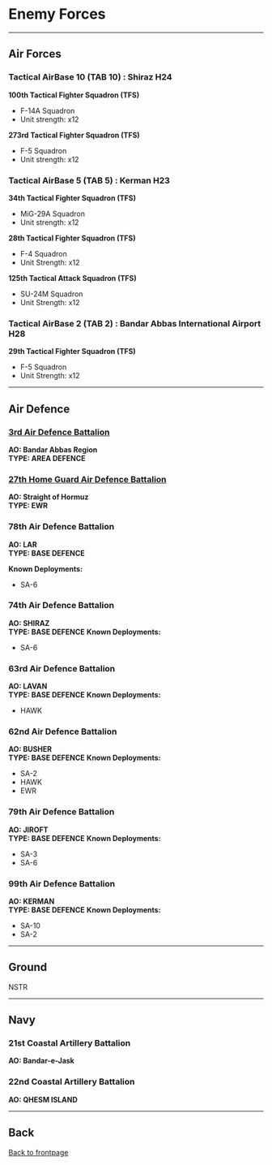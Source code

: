 # Enemy Forces

---

## Air Forces

### Tactical AirBase 10 (TAB 10) :  Shiraz H24
**100th Tactical Fighter Squadron (TFS)**
* F-14A Squadron
* Unit strength: x12  

**273rd Tactical Fighter Squadron (TFS)**  
* F-5 Squadron
* Unit strength: x12  


### Tactical AirBase 5 (TAB 5) :  Kerman H23
**34th Tactical Fighter Squadron (TFS)**
* MiG-29A Squadron
* Unit strength: x12  

**28th Tactical Fighter Squadron (TFS)**
* F-4 Squadron
* Unit Strength: x12  

**125th Tactical Attack Squadron (TFS)**
* SU-24M Squadron
* Unit Strength: x12  


### Tactical AirBase 2 (TAB 2) :  Bandar Abbas International Airport H28
**29th Tactical Fighter Squadron (TFS)**
* F-5 Squadron
* Unit Strength: x12  

---

## Air Defence

### [3rd Air Defence Battalion](73RD_AD_BN.MD)
**AO: Bandar Abbas Region**  
**TYPE: AREA DEFENCE**
  
 

### [27th Home Guard Air Defence Battalion](27TH_HG_BATT.MD)
**AO: Straight of Hormuz**  
**TYPE: EWR**

### 78th Air Defence Battalion
**AO: LAR**  
**TYPE: BASE DEFENCE**
  
**Known Deployments:**
* SA-6  


### 74th Air Defence Battalion
**AO: SHIRAZ**  
**TYPE: BASE DEFENCE**
**Known Deployments:**
* SA-6  


### 63rd Air Defence Battalion
**AO: LAVAN**  
**TYPE: BASE DEFENCE**
**Known Deployments:**
* HAWK  

### 62nd Air Defence Battalion
**AO: BUSHER**  
**TYPE: BASE DEFENCE**
**Known Deployments:**
* SA-2  
* HAWK  
* EWR  


### 79th Air Defence Battalion
**AO: JIROFT**  
**TYPE: BASE DEFENCE**
**Known Deployments:**
* SA-3  
* SA-6  


### 99th Air Defence Battalion
**AO: KERMAN**  
**TYPE: BASE DEFENCE**
**Known Deployments:**
* SA-10  
* SA-2  

---

## Ground
NSTR  

---

## Navy


### 21st Coastal Artillery Battalion
**AO: Bandar-e-Jask**  


### 22nd Coastal Artillery Battalion
**AO: QHESM ISLAND**  

---

## Back
[Back to frontpage](https://132nd-vwing.github.io/OPUF-Brief/)
